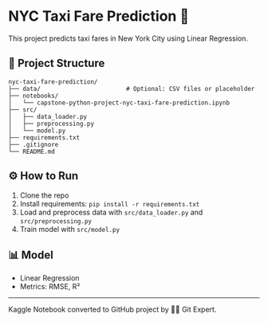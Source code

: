 
# NYC Taxi Fare Prediction 🚖

This project predicts taxi fares in New York City using Linear Regression.

## 📁 Project Structure

```
nyc-taxi-fare-prediction/
├── data/                        # Optional: CSV files or placeholder
├── notebooks/
│   └── capstone-python-project-nyc-taxi-fare-prediction.ipynb
├── src/
│   ├── data_loader.py
│   ├── preprocessing.py
│   └── model.py
├── requirements.txt
├── .gitignore
└── README.md
```

## ⚙️ How to Run

1. Clone the repo
2. Install requirements: `pip install -r requirements.txt`
3. Load and preprocess data with `src/data_loader.py` and `src/preprocessing.py`
4. Train model with `src/model.py`

## 📊 Model

- Linear Regression
- Metrics: RMSE, R²

---

Kaggle Notebook converted to GitHub project by 🔨🤖 Git Expert.
